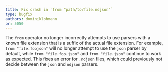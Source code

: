 ```yaml
---
title: Fix crash in `from "path/to/file.ndjson"`
type: bugfix
authors: dominiklohmann
pr: 5050
---
```


The `from` operator no longer incorrectly attempts to use parsers with a known
file extension that is a suffix of the actual file extension. For example, `from
"file.foojson"` will no longer attempt to use the `json` parser by default,
while `from "file.foo.json"` and `from "file.json"` continue to work as
expected. This fixes an error for `.ndjson` files, which could previously not
decide between the `json` and `ndjson` parsers.
